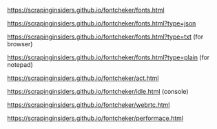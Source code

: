 https://scrapinginsiders.github.io/fontcheker/fonts.html

https://scrapinginsiders.github.io/fontcheker/fonts.html?type=json

https://scrapinginsiders.github.io/fontcheker/fonts.html?type=txt  (for browser)

https://scrapinginsiders.github.io/fontcheker/fonts.html?type=plain (for notepad)

https://scrapinginsiders.github.io/fontcheker/act.html

https://scrapinginsiders.github.io/fontcheker/idle.html (console)

https://scrapinginsiders.github.io/fontcheker/webrtc.html

https://scrapinginsiders.github.io/fontcheker/performace.html

